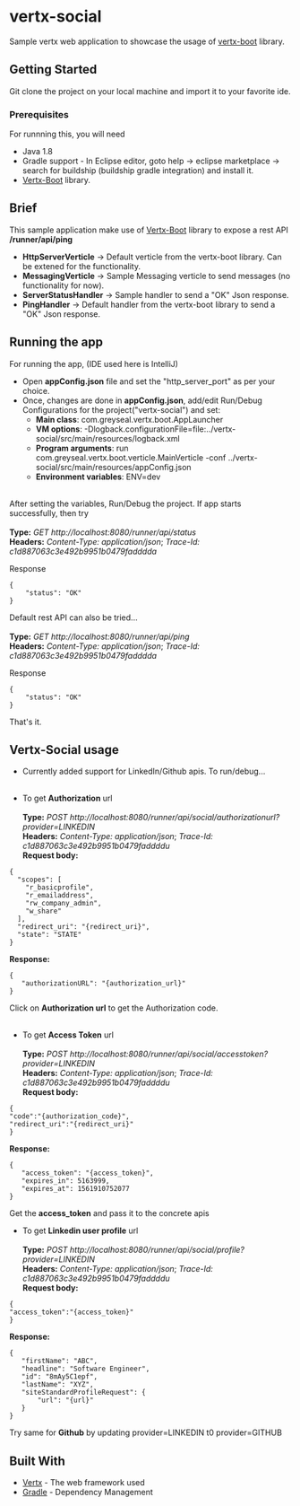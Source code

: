 # vertx-social
Sample vertx web application to showcase the usage of [vertx-boot](https://github.com/greyseal/vertx-boot) library. 

## Getting Started

Git clone the project on your local machine and import it to your favorite ide.

### Prerequisites

For runnning this, you will need
- Java 1.8
- Gradle support - In Eclipse editor, goto help -> eclipse marketplace -> search for buildship (buildship gradle integration) and install it.
- [Vertx-Boot](https://github.com/greyseal/vertx-boot) library. 

## Brief
This sample application make use of [Vertx-Boot](https://github.com/greyseal/vertx-boot) library to expose a rest API **/runner/api/ping**
- **HttpServerVerticle**       -> Default verticle from the vertx-boot library. Can be extened for the functionality.
- **MessagingVerticle**        -> Sample Messaging verticle to send messages (no functionality for now).
- **ServerStatusHandler**      -> Sample handler to send a "OK" Json response.
- **PingHandler**              -> Default handler from the vertx-boot library to send a "OK" Json response.

## Running the app

For running the app, (IDE used here is IntelliJ)
- Open **appConfig.json** file and set the "http_server_port" as per your choice.
- Once, changes are done in **appConfig.json**, add/edit Run/Debug Configurations for the project("vertx-social") and set:
  * **Main class**: com.greyseal.vertx.boot.AppLauncher
  * **VM options**: -Dlogback.configurationFile=file:../vertx-social/src/main/resources/logback.xml
  * **Program arguments**: run com.greyseal.vertx.boot.verticle.MainVerticle -conf ../vertx-social/src/main/resources/appConfig.json 
  * **Environment variables**: ENV=dev 
 <br /><br /> 

After setting the variables, Run/Debug the project. If app starts successfully, then try <br /><br /> 
**Type:** *GET http://localhost:8080/runner/api/status* <br />
**Headers:** *Content-Type: application/json*;  *Trace-Id: c1d887063c3e492b9951b0479fadddda* <br />

Response<br />
```
{
    "status": "OK"
}
```
Default rest API can also be tried... <br /><br />
**Type:** *GET http://localhost:8080/runner/api/ping* <br />
**Headers:** *Content-Type: application/json*;  *Trace-Id: c1d887063c3e492b9951b0479fadddda* <br />

Response<br />
```
{
    "status": "OK"
}
```
That's it.

## Vertx-Social usage
- Currently added support for LinkedIn/Github apis. To run/debug...<br  /><br  />
* To get **Authorization** url <br /><br />
**Type:** *POST http://localhost:8080/runner/api/social/authorizationurl?provider=LINKEDIN* <br />
**Headers:** *Content-Type: application/json*;  *Trace-Id: c1d887063c3e492b9951b0479faddddu* <br />
**Request body:**
 ```
 {
   "scopes": [
     "r_basicprofile",
     "r_emailaddress",
     "rw_company_admin",
     "w_share"
   ],
   "redirect_uri": "{redirect_uri}",
   "state": "STATE"
 }
 ```
 **Response:**
 ```
 {
    "authorizationURL": "{authorization_url}"
}
 ```
Click on **Authorization url** to get the Authorization code. <br /> <br />
* To get **Access Token** url <br /><br />
**Type:** *POST http://localhost:8080/runner/api/social/accesstoken?provider=LINKEDIN* <br />
**Headers:** *Content-Type: application/json*;  *Trace-Id: c1d887063c3e492b9951b0479faddddu* <br />
**Request body:**
 ```
{
"code":"{authorization_code}",
"redirect_uri":"{redirect_uri}"
}
 ```
 **Response:**
 ```
{
    "access_token": "{access_token}",
    "expires_in": 5163999,
    "expires_at": 1561910752077
}
 ```
Get the **access_token** and pass it to the concrete apis
* To get **Linkedin user profile** url <br /><br />
**Type:** *POST http://localhost:8080/runner/api/social/profile?provider=LINKEDIN* <br />
**Headers:** *Content-Type: application/json*;  *Trace-Id: c1d887063c3e492b9951b0479faddddu* <br />
**Request body:**
 ```
{
"access_token":"{access_token}"
}
 ```
 **Response:**
 ```
{
    "firstName": "ABC",
    "headline": "Software Engineer",
    "id": "8mAy5C1epf",
    "lastName": "XYZ",
    "siteStandardProfileRequest": {
        "url": "{url}"
    }
}
 ```
 
Try same for **Github** by updating provider=LINKEDIN t0 provider=GITHUB


## Built With

* [Vertx](http://vertx.io/) - The web framework used
* [Gradle](https://gradle.org/) - Dependency Management
